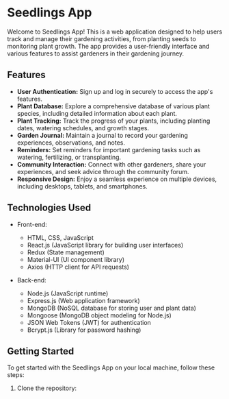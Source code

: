 # Seedlings App

Welcome to Seedlings App! This is a web application designed to help users track and manage their gardening activities, from planting seeds to monitoring plant growth. The app provides a user-friendly interface and various features to assist gardeners in their gardening journey.

## Features

- **User Authentication:** Sign up and log in securely to access the app's features.
- **Plant Database:** Explore a comprehensive database of various plant species, including detailed information about each plant.
- **Plant Tracking:** Track the progress of your plants, including planting dates, watering schedules, and growth stages.
- **Garden Journal:** Maintain a journal to record your gardening experiences, observations, and notes.
- **Reminders:** Set reminders for important gardening tasks such as watering, fertilizing, or transplanting.
- **Community Interaction:** Connect with other gardeners, share your experiences, and seek advice through the community forum.
- **Responsive Design:** Enjoy a seamless experience on multiple devices, including desktops, tablets, and smartphones.

## Technologies Used

- Front-end:
  - HTML, CSS, JavaScript
  - React.js (JavaScript library for building user interfaces)
  - Redux (State management)
  - Material-UI (UI component library)
  - Axios (HTTP client for API requests)
  
- Back-end:
  - Node.js (JavaScript runtime)
  - Express.js (Web application framework)
  - MongoDB (NoSQL database for storing user and plant data)
  - Mongoose (MongoDB object modeling for Node.js)
  - JSON Web Tokens (JWT) for authentication
  - Bcrypt.js (Library for password hashing)

## Getting Started

To get started with the Seedlings App on your local machine, follow these steps:

1. Clone the repository:

